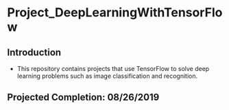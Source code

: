 # Project_DeepLearningWithTensorFlow

## Introduction
* This repository contains projects that use TensorFlow to solve deep learning problems such as image classification and recognition.

## Projected Completion: 08/26/2019
